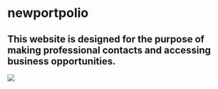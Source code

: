 # newportpolio

<h2>This website is designed for the purpose of making professional contacts and accessing business opportunities.</h2>

![](ekran.gif)
